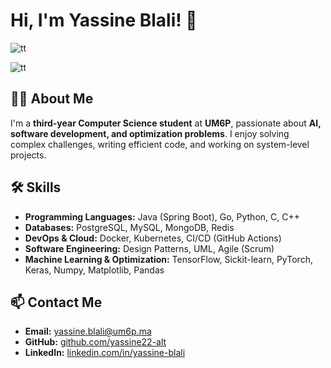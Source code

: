 # Hi, I'm Yassine Blali! 👋
![tt](https://github-readme-stats.vercel.app/api?username=yassine22-alt&theme=tokyonight&show_icons=true%22%20height=150)

![tt](https://github-readme-stats.vercel.app/api/top-langs/?username=yassine22-alt&langs_count=5&theme=tokyonight%22%20height=150)
## 👨‍🎓 About Me  
I'm a **third-year Computer Science student** at **UM6P**, passionate about **AI, software development, and optimization problems**. I enjoy solving complex challenges, writing efficient code, and working on system-level projects.

## 🛠 Skills
- **Programming Languages:** Java (Spring Boot), Go, Python, C, C++
- **Databases:** PostgreSQL, MySQL, MongoDB, Redis  
- **DevOps & Cloud:** Docker, Kubernetes, CI/CD (GitHub Actions)  
- **Software Engineering:** Design Patterns, UML, Agile (Scrum)  
- **Machine Learning & Optimization:** TensorFlow, Sickit-learn, PyTorch, Keras, Numpy, Matplotlib, Pandas 

## 📫 Contact Me  
- **Email:** yassine.blali@um6p.ma
- **GitHub:** [github.com/yassine22-alt](https://github.com/yassine22-alt)  
- **LinkedIn:** [linkedin.com/in/yassine-blali](https://www.linkedin.com/in/yassine-blali-93a1b6256/)  
